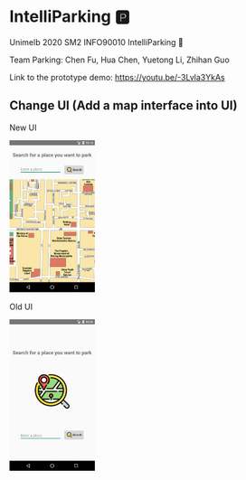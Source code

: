 # IntelliParking :parking:
Unimelb 2020 SM2 INFO90010 IntelliParking :car:

Team Parking: Chen Fu, Hua Chen, Yuetong Li, Zhihan Guo

Link to the prototype demo: <https://youtu.be/-3Lvla3YkAs>
## Change UI (Add a map interface into UI)
New UI

<img src="https://github.com/1057633189/IntelliParking/blob/main/newUI.png" width="30%" height="30%">

Old UI

<img src="https://github.com/1057633189/IntelliParking/blob/main/oldUI.png" width="30%" height="30%">
